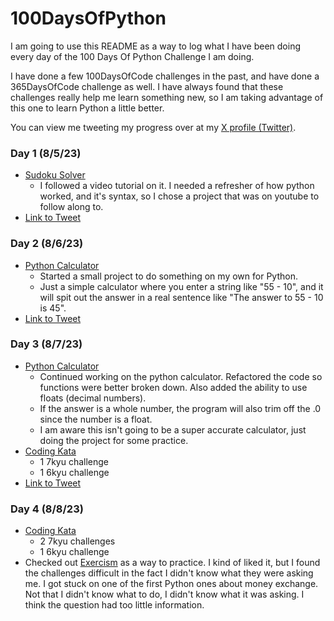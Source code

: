 # 100DaysOfPython
I am going to use this README as a way to log what I have been doing every day of the 100 Days Of Python Challenge I am doing.

I have done a few 100DaysOfCode challenges in the past, and have done a 365DaysOfCode challenge as well. I have always found that these challenges really help me learn something new, so I am taking advantage of this one to learn Python a little better.

You can view me tweeting my progress over at my [X profile (Twitter)](https://twitter.com/russintech).

### Day 1 (8/5/23)
- [Sudoku Solver](https://github.com/rperry99/Sudoku-Solver-Python)
    - I followed a video tutorial on it. I needed a refresher of how python worked, and it's syntax, so I chose a project that was on youtube to follow along to.
- [Link to Tweet](https://twitter.com/russintech/status/1687944076228718593?s=20)

### Day 2 (8/6/23)
- [Python Calculator](https://github.com/rperry99/Python-Calculator)
    - Started a small project to do something on my own for Python.
    - Just a simple calculator where you enter a string like "55 - 10", and it will spit out the answer in a real sentence like "The answer to 55 - 10 is 45".
- [Link to Tweet](https://twitter.com/russintech/status/1688307737183076352?s=20)

### Day 3 (8/7/23)
- [Python Calculator](https://github.com/rperry99/Python-Calculator)
    - Continued working on the python calculator. Refactored the code so functions were better broken down. Also added the ability to use floats (decimal numbers).
    - If the answer is a whole number, the program will also trim off the .0 since the number is a float.
    - I am aware this isn't going to be a super accurate calculator, just doing the project for some practice.
- [Coding Kata](https://www.codewars.com/users/russintech)
    - 1 7kyu challenge
    - 1 6kyu challenge
- [Link to Tweet](https://twitter.com/russintech/status/1688644440607313920?s=20)

### Day 4 (8/8/23)
- [Coding Kata](https://www.codewars.com/users/russintech)
    - 2 7kyu challenges
    - 1 6kyu challenge
- Checked out [Exercism](https://exercism.org/) as a way to practice. I kind of liked it, but I found the challenges difficult in the fact I didn't know what they were asking me. I got stuck on one of the first Python ones about money exchange. Not that I didn't know what to do, I didn't know what it was asking. I think the question had too little information.

